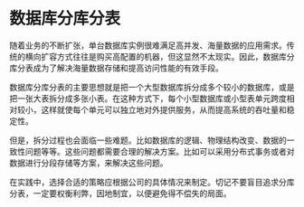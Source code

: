 # 数据库分库分表
随着业务的不断扩张，单台数据库实例很难满足高并发、海量数据的应用需求。传统的横向扩容方式往往是购买高配置的机器，但这显然不太现实。因此，数据库分库分表成为了解决海量数据存储和提高访问性能的有效手段。

数据库分库分表的主要思想就是把一个大型数据库拆分成多个较小的数据库，或是把一张大表拆分成多张小表。在这种方式下，每个小型数据库或小型表单元跨度相对较小，这样就使每个单元可以独立地对外提供服务，从而提高系统的吞吐量和稳定性。

但是，拆分过程也会面临一些难题。比如数据库的逻辑、物理结构改变、数据的一致性问题等等。这些问题都需要合理的解决方案。比如可以采用分布式事务或者对数据进行分段存储等方案，来解决这些问题。

在实践中，选择合适的策略应根据公司的具体情况来制定。切记不要盲目追求分库分表，一定要权衡利弊，因地制宜，以便避免得不偿失的局面。

